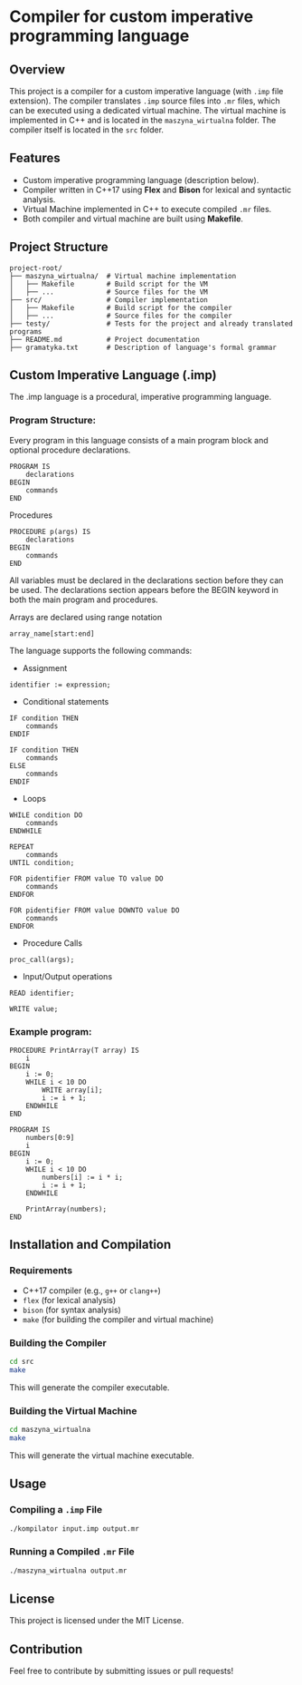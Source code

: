 # Compiler for custom imperative programming language

## Overview
This project is a compiler for a custom imperative language (with `.imp` file extension). The compiler translates `.imp` source files into `.mr` files, which can be executed using a dedicated virtual machine. The virtual machine is implemented in C++ and is located in the `maszyna_wirtualna` folder. The compiler itself is located in the `src` folder.

## Features
- Custom imperative programming language (description below).
- Compiler written in C++17 using **Flex** and **Bison** for lexical and syntactic analysis.
- Virtual Machine implemented in C++ to execute compiled `.mr` files.
- Both compiler and virtual machine are built using **Makefile**.

## Project Structure
```
project-root/
├── maszyna_wirtualna/  # Virtual machine implementation
│   ├── Makefile        # Build script for the VM
│   ├── ...             # Source files for the VM
├── src/                # Compiler implementation
│   ├── Makefile        # Build script for the compiler
│   ├── ...             # Source files for the compiler
├── testy/              # Tests for the project and already translated programs
├── README.md           # Project documentation
├── gramatyka.txt       # Description of language's formal grammar
```

## Custom Imperative Language (.imp)

The .imp language is a procedural, imperative programming language. 
### Program Structure:
Every program in this language consists of a main program block and optional procedure declarations.
```
PROGRAM IS
    declarations
BEGIN
    commands
END
```
Procedures
```
PROCEDURE p(args) IS
    declarations
BEGIN
    commands
END
```
All variables must be declared in the declarations section before they can be used. The declarations section appears before the BEGIN keyword in both the main program and procedures.

Arrays are declared using range notation
```
array_name[start:end]
```

The language supports the following commands:
- Assignment
```
identifier := expression;
```
- Conditional statements

```
IF condition THEN
    commands
ENDIF
```

```
IF condition THEN
    commands
ELSE
    commands
ENDIF
```
- Loops
```
WHILE condition DO
    commands
ENDWHILE
```

```
REPEAT
    commands
UNTIL condition;
```

```
FOR pidentifier FROM value TO value DO
    commands
ENDFOR
```

```
FOR pidentifier FROM value DOWNTO value DO
    commands
ENDFOR
```
- Procedure Calls
```
proc_call(args);
```
- Input/Output operations
```
READ identifier;
```
```
WRITE value;
```
### Example program:
```
PROCEDURE PrintArray(T array) IS
    i
BEGIN
    i := 0;
    WHILE i < 10 DO
        WRITE array[i];
        i := i + 1;
    ENDWHILE
END

PROGRAM IS
    numbers[0:9]
    i
BEGIN
    i := 0;
    WHILE i < 10 DO
        numbers[i] := i * i;
        i := i + 1;
    ENDWHILE
    
    PrintArray(numbers);
END
```

## Installation and Compilation
### Requirements
- C++17 compiler (e.g., `g++` or `clang++`)
- `flex` (for lexical analysis)
- `bison` (for syntax analysis)
- `make` (for building the compiler and virtual machine)

### Building the Compiler
```sh
cd src
make
```
This will generate the compiler executable.

### Building the Virtual Machine
```sh
cd maszyna_wirtualna
make
```
This will generate the virtual machine executable.

## Usage
### Compiling a `.imp` File
```sh
./kompilator input.imp output.mr
```

### Running a Compiled `.mr` File
```sh
./maszyna_wirtualna output.mr
```

## License
This project is licensed under the MIT License.

## Contribution
Feel free to contribute by submitting issues or pull requests!

